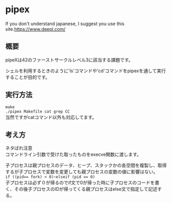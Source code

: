 # pipex
If you don't understand japanese, I suggest you use this site.<https://www.deepl.com/>
## 概要
pipeXは42のファーストサークルレベル3に該当する課題です。<br>

シェルを利用するときのように'ls'コマンドや'cd'コマンドをpipexを通して実行することが目的です。  


## 実行方法
```make```  
```./pipex Makefile cat grep CC```    
当然ですがcatコマンド以外も対応してます。  

## 考え方
ネタばれ注意    
コマンドライン引数で受けた取ったものをexecve関数に渡します。  

子プロセスは親プロセスのデータ、ヒープ、スタックかの各空間を複製し、取得するが子プロセスで変数を変更しても親プロセスの変数の値に影響はない。  
```if ((pid== fork) < 0)~elseif (pid == 0)```  
子プロセスは必ず０が帰るのでif文で0が帰った時に子プロセスのコードを書く、その後子プロセスのIDが帰ってくる親プロセスはelse文で指定して記述する。  




